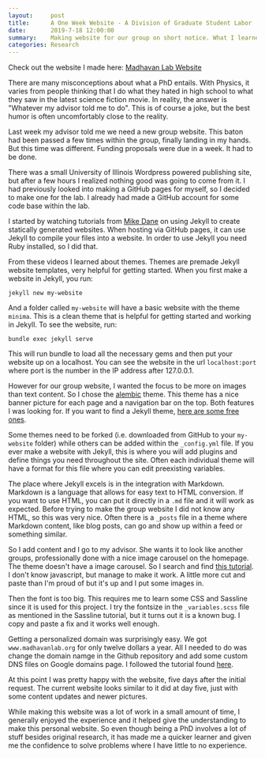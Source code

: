 ```yaml
---
layout:     post
title:      A One Week Website - A Division of Graduate Student Labor
date:       2019-7-18 12:00:00
summary:    Making website for our group on short notice. What I learned and how it turned out.
categories: Research
---
```


Check out the website I made here: [Madhavan Lab Website](http://madhavanlab.org/)

There are many misconceptions about what a PhD entails. With Physics, it varies from people thinking that I do what they hated in high school to what they saw in the latest science fiction movie. In reality, the answer is "Whatever my advisor told me to do". This is of course a joke, but the best humor is often uncomfortably close to the reality.

Last week my advisor told me we need a new group website. This baton had been passed a few times within the group, finally landing in my hands. But this time was different. Funding proposals were due in a week. It had to be done.

There was a small University of Illinois Wordpress powered publishing site, but after a few hours I realized nothing good was going to come from it. I had previously looked into making a GitHub pages for myself, so I decided to make one for the lab. I already had made a GitHub account for some code base within the lab.

I started by watching tutorials from [Mike Dane](https://www.youtube.com/watch?v=T1itpPvFWHI&list=PLLAZ4kZ9dFpOPV5C5Ay0pHaa0RJFhcmcB) on using Jekyll to create statically generated websites. When hosting via GitHub pages, it can use Jekyll to compile your files into a website. In order to use Jekyll you need Ruby installed, so I did that.

From these videos I learned about themes. Themes are premade Jekyll website templates, very helpful for getting started. When you first make a website in Jekyll, you run:
```shell
jekyll new my-website
```
And a folder called `my-website` will have a basic website with the theme `minima`. This is a clean theme that is helpful for getting started and working in Jekyll. To see the website, run:
```shell
bundle exec jekyll serve
```
This will run bundle to load all the necessary gems and then put your website up on a localhost. You can see the website in the url `localhost:port` where port is the number in the IP address after 127.0.0.1.

However for our group website, I wanted the focus to be more on images than text content. So I chose the [alembic](https://alembic.darn.es/) theme. This theme has a nice banner picture for each page and a navigation bar on the top. Both features I was looking for. If you want to find a Jekyll theme, [here are some free ones](https://jekyllthemes.io/free).

Some themes need to be forked (i.e. downloaded from GitHub to your `my-website` folder) while others can be added within the `_config.yml` file. If you ever make a website with Jekyll, this is where you will add plugins and define things you need throughout the site. Often each individual theme will have a format for this file where you can edit preexisting variables.

The place where Jekyll excels is in the integration with Markdown. Markdown is a language that allows for easy text to HTML conversion. If you want to use HTML, you can put it directly in a `.md` file and it will work as expected. Before trying to make the group website I did not know any HTML, so this was very nice. Often there is a `_posts` file in a theme where Markdown content, like blog posts, can go and show up within a feed or something similar.  

So I add content and I go to my advisor. She wants it to look like another groups, professionally done with a nice image carousel on the homepage. The theme doesn't have a image carousel. So I search and find [this tutorial](https://jekylltools.github.io/jekyll-ideal-image-slider-include/examples/). I don't know javascript, but manage to make it work. A little more cut and paste than I'm proud of but it's up and I put some images in.

Then the font is too big. This requires me to learn some CSS and Sassline since it is used for this project. I try the fontsize in the `_variables.scss` file as mentioned in the Sassline tutorial, but it turns out it is a known bug. I copy and paste a fix and it works well enough.

Getting a personalized domain was surprisingly easy. We got `www.madhavanlab.org` for only twelve dollars a year. All I needed to do was change the domain namge in the Github repository and add some custom DNS files on Google domains page. I followed the tutorial found [here](https://medium.com/employbl/launch-a-website-with-a-custom-url-using-github-pages-and-google-domains-3dd8d90cc33b).

At this point I was pretty happy with the website, five days after the initial request. The current website looks similar to it did at day five, just with some content updates and newer pictures.

While making this website was a lot of work in a small amount of time, I generally enjoyed the experience and it helped give the understanding to make this personal website. So even though being a PhD involves a lot of stuff besides original research, it has made me a quicker learner and given me the confidence to solve problems where I have little to no experience.
